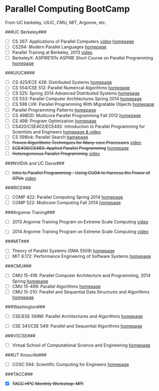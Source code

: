 Parallel Computing BootCamp
===========================

From UC berkeley, UIUC, CMU, MIT, Argonne, etc.

###UC Berkeley###

- [ ] CS 267: Applications of Parallel Computers [video](https://www.youtube.com/watch?v=pGFtiGW8QU0&list=PLYTiwx6hV33v8iWdAUNMmTaOX14O2CQfo) [homepage](http://www.cs.berkeley.edu/~carazvan/cs267.spr14/)
- [ ] CS294: Modern Parallel Languages [homepage](http://www.cs.berkeley.edu/~yelick/cs294-f13/#staff)
- [ ] Parallel Training at Berkeley, 2013 [video](http://www.youtube.com/playlist?list=PLImGd8Yga0-mTfrAa8qgJhssfOtJLOSwj)
- [ ] BerkeleyX: ASPIRE101x ASPIRE Short Course on Parallel Programming [homepage](https://edge.edx.org/courses/BerkeleyX/ASPIRE101x/2014_2015/about)

###UIUC####
- [ ] CS 425/ECE 428: Distributed Systems [homepage](https://courses.engr.illinois.edu/cs425/fa2013/index.html)
- [ ] CS 554/CSE 512: Parallel Numerical Algorithms [homepage](https://courses.engr.illinois.edu/cs554/fa2013/notes/index.html)
- [ ] CS 525: Spring 2014 Advanced Distributed Systems [homepage](https://courses.engr.illinois.edu/cs525/sp2014/index.html)
- [ ] CS 533: Parallel Computer Architectures Spring 2014 [homepage](https://courses.engr.illinois.edu/cs533/)
- [ ] CS 598 LVK: Parallel Programming With Migratable Objects [homepage](https://wiki.cites.illinois.edu/wiki/display/cs598lvk/Lectures)
- [ ] Parallel Programming Patterns [homepage](https://wiki.cites.illinois.edu/wiki/display/ppp/Home)
- [ ] CS 498DD: Multicore Parallel Programming Fall 2012 [homepage](https://wiki.cites.illinois.edu/wiki/display/cs498dd/Schedule?src=contextnavchildmode)
- [ ] CS 498: Program Optimization [homepage](https://wiki.cites.illinois.edu/wiki/display/cs498mgsp13/Schedule)
- [ ] CS420/CSE402/ECE492: Introduction to Parallel Programming for Scientists and Engineers [homepage & video](https://wiki.cites.illinois.edu/wiki/display/cs420fa14/Tentative+Schedule)
- [ ] CS 598lvk: Parallel Search [hamepage](https://wiki.cites.illinois.edu/wiki/display/cs598lvkfa10/Lectures)
- [ ] ~~Proven Algorithmic Techniques for Many-core Processors~~ [video](http://pat.hwu.crhc.illinois.edu/SitePages/Videos.aspx)
- [ ] ~~ECE408/CS483: Applied Parallel Programming~~ [homepage](https://ece408.hwu.crhc.illinois.edu/SitePages/Home.aspx)
- [ ] ~~Heterogeneous Parallel Programming~~ [video](https://www.coursera.org/course/hetero)

###NVIDIA and UC Davis###
- [ ] ~~Intro to Parallel Programming - Using CUDA to Harness the Power of GPUs~~ [video](https://www.udacity.com/course/cs344)

###RICE###
- [ ] COMP 422: Parallel Computing Spring 2014 [homepage](https://www.clear.rice.edu/comp422/lecture-notes/index.html)
- [ ] COMP 522: Multicore Computing Fall 2014 [homepage](http://www.cs.rice.edu/~johnmc/comp522/lecture-notes/index.html)

###Argonne Traning###
- [ ] 2013 Argonne Training Program on Extreme Scale Computing [video](http://www.youtube.com/playlist?list=PLGj2a3KTwhRbPg8l1-8HQVswVbN3ofxil)
- [ ] 2014 Argonne Training Program on Extreme Scale Computing [video](https://www.youtube.com/playlist?list=PLGj2a3KTwhRbpV3Y-6A3k1R1usnDtClnv)


###MIT###
- [ ] Theory of Parallel Systems (SMA 5509) [homepage](http://ocw.mit.edu/courses/electrical-engineering-and-computer-science/6-895-theory-of-parallel-systems-sma-5509-fall-2003/)
- [ ] MIT 6.172: Performance Engineering of Software Systems [homepage](http://stellar.mit.edu/S/course/6/fa14/6.172/materials.html)

###CMU###
- [ ] CMU 15-418: Parallel Computer Architecture and Programming, 2014 Spring [homepage](http://scs.hosted.panopto.com/Panopto/Pages/Sessions/List.aspx#folderID=“6f8dfe4c-565f-4642-ae71-1a9f587311c6")
- [ ] CMU 15-499: Parallel Algorithms [homepage](http://www.cs.cmu.edu/afs/cs/academic/class/15499-s09/www/)
- [ ] CMU 15-210: Parallel and Sequential Data Structures and Algorithms  [homepage](http://www.cs.cmu.edu/~15210/schedule.html)

###Washington###
- [ ] CSE/ESE 569M: Parallel Architectures and Algorithms [homepage](http://research.engineering.wustl.edu/~songtian/)
- [ ] CSE 341/CSE 549: Parallel and Sequential Algorithms [homepage](http://www.classes.cec.wustl.edu/~cse341/web/)


###VSCSE###
- [ ] Virtual School of Computational Science and Engineering [homepage](http://vscse.org/)

###UT Knoxville###
- [ ] COSC 594: Scientific Computing for Engineers [homepage](http://web.eecs.utk.edu/~dongarra/WEB-PAGES/SPRING-2014/cs594-2014.htm)

 
###TACC###
- [X] ~~TACC HPC Monthly Workshop: MPI~~
